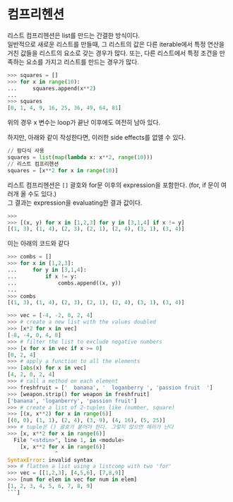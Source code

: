 # 컴프리헨션

리스트 컴프리헨션은 list를 만드는 간결한 방식이다.  
일반적으로 새로운 리스트를 만들때, 그 리스트의 값은 다른 iterable에서 특정 연산을 거친 값들을 리스트의 요소로 갖는 경우가 많다. 또는, 다른 리스트에서 특정 조건을 만족하는 요소를 가지고 리스트를 만드는 경우가 많다.



```py
>>> squares = []
>>> for x in range(10):
...     squares.append(x**2)
...
>>> squares
[0, 1, 4, 9, 16, 25, 36, 49, 64, 81]
```

위의 경우 x 변수는 loop가 끝난 이후에도 여전히 남아 있다.  

하지만, 아래와 같이 작성한다면, 이러한 side effects를 없앨 수 있다.

```py
// 람다식 사용
squares = list(map(lambda x: x**2, range(10)))
// 리스트 컴프리헨션
squares = [x**2 for x in range(10)]
```

리스트 컴프리헨션은 `[]` 괄호와 for문 이후의 expression을 포함한다. (for, if 문이 여러개 올 수도 있다.)  
그 결과는 expression을 evaluating한 결과 값이다. 

```py
>>>
>>> [(x, y) for x in [1,2,3] for y in [3,1,4] if x != y]
[(1, 3), (1, 4), (2, 3), (2, 1), (2, 4), (3, 1), (3, 4)]
```
이는 아래의 코드와 같다
```py
>>> combs = []
>>> for x in [1,2,3]:
...     for y in [3,1,4]:
...         if x != y:
...             combs.append((x, y))
...
>>> combs
[(1, 3), (1, 4), (2, 3), (2, 1), (2, 4), (3, 1), (3, 4)]
```

```py
>>> vec = [-4, -2, 0, 2, 4]
>>> # create a new list with the values doubled
>>> [x*2 for x in vec]
[-8, -4, 0, 4, 8]
>>> # filter the list to exclude negative numbers
>>> [x for x in vec if x >= 0]
[0, 2, 4]
>>> # apply a function to all the elements
>>> [abs(x) for x in vec]
[4, 2, 0, 2, 4]
>>> # call a method on each element
>>> freshfruit = ['  banana', '  loganberry ', 'passion fruit  ']
>>> [weapon.strip() for weapon in freshfruit]
['banana', 'loganberry', 'passion fruit']
>>> # create a list of 2-tuples like (number, square)
>>> [(x, x**2) for x in range(6)]
[(0, 0), (1, 1), (2, 4), (3, 9), (4, 16), (5, 25)]
>>> # tuple은 () 괄호가 붙어야 한다. 그렇지 않으면 에러가 난다
>>> [x, x**2 for x in range(6)]
  File "<stdin>", line 1, in <module>
    [x, x**2 for x in range(6)]
               ^
SyntaxError: invalid syntax
>>> # flatten a list using a listcomp with two 'for'
>>> vec = [[1,2,3], [4,5,6], [7,8,9]]
>>> [num for elem in vec for num in elem]
[1, 2, 3, 4, 5, 6, 7, 8, 9]
```]
